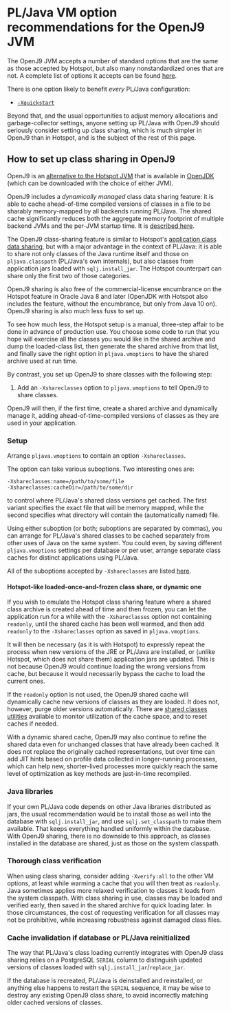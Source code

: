 # PL/Java VM option recommendations for the OpenJ9 JVM

The OpenJ9 JVM accepts a number of standard options that are the same as
those accepted by Hotspot, but also many nonstandardized ones that are not.
A complete list of options it accepts can be found [here][oj9opts].

There is one option likely to benefit _every_ PL/Java configuration:

* [`-Xquickstart`][xqs]

[xqs]: https://www.ibm.com/support/knowledgecenter/SSYKE2_8.0.0/com.ibm.java.vm.80.doc/docs/xquickstart.html

Beyond that, and the usual opportunities to adjust memory allocations and
garbage-collector settings, anyone setting up PL/Java with OpenJ9 should
seriously consider setting up class sharing, which is much simpler in
OpenJ9 than in Hotspot, and is the subject of the rest of this page.

## How to set up class sharing in OpenJ9

OpenJ9 is an [alternative to the Hotspot JVM][hsj9] that is available in
[OpenJDK][] (which can be downloaded with the choice of either JVM).

OpenJ9 includes a _dynamically managed_ class data sharing feature: it is
able to cache ahead-of-time compiled versions of classes in a file to be
sharably memory-mapped by all backends running PL/Java. The shared cache
significantly reduces both the aggregate memory footprint of multiple
backend JVMs and the per-JVM startup time. It is [described here][ej9cds].

The OpenJ9 class-sharing feature is similar to Hotspot's
[application class data sharing][iads], but with a major advantage in the
context of PL/Java: it is able to share not only classes of the Java runtime
itself and those on `pljava.classpath` (PL/Java's own internals), but also
classes from application jars loaded with `sqlj.install_jar`. The Hotspot
counterpart can share only the first two of those categories.

OpenJ9 sharing is also free of the commercial-license encumbrance on the
Hotspot feature in Oracle Java 8 and later (OpenJDK with Hotspot also includes
the feature, without the encumbrance, but only from Java 10 on).
OpenJ9 sharing is also much less fuss to set up.

To see how much less, the Hotspot setup is a manual, three-step affair
to be done in advance of production use. You choose some code to run that you
hope will exercise all the classes you would like in the shared
archive and dump the loaded-class list, then generate the shared archive
from that list, and finally save the right option in `pljava.vmoptions` to have
the shared archive used at run time.

By contrast, you set up OpenJ9 to share classes with the following step:

1. Add an `-Xshareclasses` option to `pljava.vmoptions` to tell OpenJ9 to
    share classes.

OpenJ9 will then, if the first time, create a shared archive and dynamically
manage it, adding ahead-of-time-compiled versions of classes as they are
used in your application.

[oj9opts]: https://www.ibm.com/support/knowledgecenter/SSYKE2_8.0.0/com.ibm.java.vm.80.doc/docs/x_jvm_commands.html
[ej9cds]: https://www.ibm.com/developerworks/library/j-class-sharing-openj9/
[iads]: appcds.html
[vmop]: vmoptions.html
[OpenJDK]: https://adoptopenjdk.net/
[hsj9]: https://www.eclipse.org/openj9/oj9_faq.html
[shclutil]: https://www.ibm.com/developerworks/library/j-class-sharing-openj9/#sharedclassesutilities

### Setup

Arrange `pljava.vmoptions` to contain an option `-Xshareclasses`.

The option can take various suboptions. Two interesting ones are:

    -Xshareclasses:name=/path/to/some/file
    -Xshareclasses:cacheDir=/path/to/some/dir

to control where PL/Java's shared class versions get cached. The first variant
specifies the exact file that will be memory mapped, while the second specifies
what directory will contain the (automatically named) file.

Using either suboption (or both; suboptions are separated by commas), you can
arrange for PL/Java's shared classes to be cached separately from other uses
of Java on the same system. You could even, by saving different
`pljava.vmoptions` settings per database or per user, arrange separate class
caches for distinct applications using PL/Java.

All of the suboptions accepted by `-Xshareclasses` are listed [here][xsc].

[xsc]: https://www.ibm.com/support/knowledgecenter/SSYKE2_8.0.0/com.ibm.java.vm.80.doc/docs/xshareclasses.html

#### Hotspot-like loaded-once-and-frozen class share, or dynamic one

If you wish to emulate the Hotspot class sharing feature where a shared class
archive is created ahead of time and then frozen, you can let the application
run for a while with the `-Xshareclasses` option not containing `readonly`,
until the shared cache has been well warmed, and then add `readonly` to the
`-Xshareclasses` option as saved in `pljava.vmoptions`.

It will then be necessary (as it is with Hotspot) to expressly repeat the
process when new versions of the JRE or PL/Java are installed, or (unlike
Hotspot, which does not share them) application jars are updated. This is
not because OpenJ9 would continue loading the wrong versions from cache,
but because it would necessarily bypass the cache to load the current ones.

If the `readonly` option is not used, the OpenJ9 shared cache will dynamically
cache new versions of classes as they are loaded. It does not, however, purge
older versions automatically. There are [shared classes utilities][shclutil]
available to monitor utilization of the cache space, and to reset caches if
needed.

With a dynamic shared cache, OpenJ9 may also continue to refine the shared
data even for unchanged classes that have already been cached. It does not
replace the originally cached representations, but over time can add JIT hints
based on profile data collected in longer-running processes, which can help
new, shorter-lived processes more quickly reach the same level of optimization
as key methods are just-in-time recompiled.

### Java libraries

If your own PL/Java code depends on other Java libraries distributed as
jars, the usual recommendation would be to install those as well into the
database with `sqlj.install_jar`, and use `sqlj.set_classpath` to make them
available. That keeps everything handled uniformly within the database.
With OpenJ9 sharing, there is no downside to this approach, as classes
installed in the database are shared, just as those on the system classpath.

### Thorough class verification

When using class sharing, consider adding `-Xverify:all` to
the other VM options, at least while warming a cache that you will then treat
as `readonly`. Java sometimes applies more relaxed verification to
classes it loads from the system classpath. With class sharing in use, classes
may be loaded and verified early, then saved in the shared archive for quick
loading later. In those circumstances, the cost of requesting verification for
all classes may not be prohibitive, while increasing robustness against damaged
class files.

### Cache invalidation if database or PL/Java reinitialized

The way that PL/Java's class loading currently integrates with OpenJ9 class
sharing relies on a PostgreSQL `SERIAL` column to distinguish updated versions
of classes loaded with `sqlj.install_jar`/`replace_jar`.

If the database is recreated, PL/Java is deinstalled and reinstalled, or
anything else happens to restart the `SERIAL` sequence, it may be wise to
destroy any existing OpenJ9 class share, to avoid incorrectly matching
older cached versions of classes.
